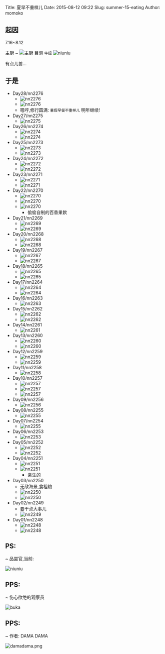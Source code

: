 Title: 夏早不重样儿
Date: 2015-08-12 09:22
Slug: summer-15-eating
Author: momoko

## 起因
7.16~8.12

主厨 ~ ![主厨](http://zoomquiet.qiniudn.com/niuniu-albums/15summer/summer-0-chef.jpg?imageView2/2/w/240) 目测 `牛妞` ![niuniu](http://zoomquiet.qiniudn.com/niuniu-albums/15summer/summer-0-niuniu.jpg?imageView2/2/w/240)

有点儿兽...

## 于是

- Day28/nn2276
    + ![nn2276](http://zoomquiet.qiniudn.com/niuniu-albums/15summer/summer-28-0.jpg?imageView2/2/w/240)
    + ![nn2276](http://zoomquiet.qiniudn.com/niuniu-albums/15summer/summer-28-1.jpg?imageView2/2/w/240)
    + 嗯哼,修行圆满: `暑假早餐不重样儿` 明年继续!
- Day27/nn2275
    + ![nn2275](http://zoomquiet.qiniudn.com/niuniu-albums/15summer/summer-27-0.jpg?imageView2/2/w/240)
- Day26/nn2274
    + ![nn2274](http://zoomquiet.qiniudn.com/niuniu-albums/15summer/summer-26-0.jpg?imageView2/2/w/240)
    + ![nn2274](http://zoomquiet.qiniudn.com/niuniu-albums/15summer/summer-26-1.jpg?imageView2/2/w/240)
- Day25/nn2273
    + ![nn2273](http://zoomquiet.qiniudn.com/niuniu-albums/15summer/summer-25-0.jpg?imageView2/2/w/240)
    + ![nn2273](http://zoomquiet.qiniudn.com/niuniu-albums/15summer/summer-25-1.jpg?imageView2/2/w/240)
- Day24/nn2272
    + ![nn2272](http://zoomquiet.qiniudn.com/niuniu-albums/15summer/summer-24-0.jpg?imageView2/2/w/240)
    + ![nn2272](http://zoomquiet.qiniudn.com/niuniu-albums/15summer/summer-24-1.jpg?imageView2/2/w/240)
- Day23/nn2271
    + ![nn2271](http://zoomquiet.qiniudn.com/niuniu-albums/15summer/summer-23-0.jpg?imageView2/2/w/240)
    + ![nn2271](http://zoomquiet.qiniudn.com/niuniu-albums/15summer/summer-23-1.jpg?imageView2/2/w/240)
- Day22/nn2270
    + ![nn2270](http://zoomquiet.qiniudn.com/niuniu-albums/15summer/summer-22-0.jpg?imageView2/2/w/240)
    + ![nn2270](http://zoomquiet.qiniudn.com/niuniu-albums/15summer/summer-22-1.jpg?imageView2/2/w/240)
    + ![nn2270](http://zoomquiet.qiniudn.com/niuniu-albums/15summer/summer-22-2.jpg?imageView2/2/w/240)
        * 偷偷自制的百香果飮
- Day21/nn2269
    + ![nn2269](http://zoomquiet.qiniudn.com/niuniu-albums/15summer/summer-21-0.jpg?imageView2/2/w/240)
    + ![nn2269](http://zoomquiet.qiniudn.com/niuniu-albums/15summer/summer-21-1.jpg?imageView2/2/w/240)
- Day20/nn2268
    + ![nn2268](http://zoomquiet.qiniudn.com/niuniu-albums/15summer/summer-20-0.jpg?imageView2/2/w/240)
    + ![nn2268](http://zoomquiet.qiniudn.com/niuniu-albums/15summer/summer-20-1.jpg?imageView2/2/w/240)
- Day19/nn2267
    + ![nn2267](http://zoomquiet.qiniudn.com/niuniu-albums/15summer/summer-19-0.jpg?imageView2/2/w/240)
    + ![nn2267](http://zoomquiet.qiniudn.com/niuniu-albums/15summer/summer-19-1.jpg?imageView2/2/w/240)
- Day18/nn2265
    + ![nn2265](http://zoomquiet.qiniudn.com/niuniu-albums/15summer/summer-18-0.jpg?imageView2/2/w/240)
    + ![nn2265](http://zoomquiet.qiniudn.com/niuniu-albums/15summer/summer-18-1.jpg?imageView2/2/w/240)
- Day17/nn2264
    + ![nn2264](http://zoomquiet.qiniudn.com/niuniu-albums/15summer/summer-17-0.jpg?imageView2/2/w/240)
    + ![nn2264](http://zoomquiet.qiniudn.com/niuniu-albums/15summer/summer-17-1.jpg?imageView2/2/w/240)
- Day16/nn2263
    + ![nn2263](http://zoomquiet.qiniudn.com/niuniu-albums/15summer/summer-16-0.jpg?imageView2/2/w/240)
- Day15/nn2262
    + ![nn2262](http://zoomquiet.qiniudn.com/niuniu-albums/15summer/summer-15-0.jpg?imageView2/2/w/240)
    + ![nn2262](http://zoomquiet.qiniudn.com/niuniu-albums/15summer/summer-15-1.jpg?imageView2/2/w/240)
- Day14/nn2261
    + ![nn2261](http://zoomquiet.qiniudn.com/niuniu-albums/15summer/summer-14-0.jpg?imageView2/2/w/240)
- Day13/nn2260
    + ![nn2260](http://zoomquiet.qiniudn.com/niuniu-albums/15summer/summer-13-0.jpg?imageView2/2/w/240)
    + ![nn2260](http://zoomquiet.qiniudn.com/niuniu-albums/15summer/summer-13-1.jpg?imageView2/2/w/240)
- Day12/nn2259
    + ![nn2259](http://zoomquiet.qiniudn.com/niuniu-albums/15summer/summer-12-0.jpg?imageView2/2/w/240)
    + ![nn2259](http://zoomquiet.qiniudn.com/niuniu-albums/15summer/summer-12-1.jpg?imageView2/2/w/240)
- Day11/nn2258
    + ![nn2258](http://zoomquiet.qiniudn.com/niuniu-albums/15summer/summer-11-0.jpg?imageView2/2/w/240)
- Day10/nn2257
    + ![nn2257](http://zoomquiet.qiniudn.com/niuniu-albums/15summer/summer-10-0.jpg?imageView2/2/w/240)
    + ![nn2257](http://zoomquiet.qiniudn.com/niuniu-albums/15summer/summer-10-1.jpg?imageView2/2/w/240)
    + ![nn2257](http://zoomquiet.qiniudn.com/niuniu-albums/15summer/summer-10-2.jpg?imageView2/2/w/240)
- Day09/nn2256
    + ![nn2256](http://zoomquiet.qiniudn.com/niuniu-albums/15summer/summer-09-0.jpg?imageView2/2/w/240)
- Day08/nn2255
    + ![nn2255](http://zoomquiet.qiniudn.com/niuniu-albums/15summer/summer-08-0.jpg?imageView2/2/w/240)
- Day07/nn2254
    + ![nn2255](http://zoomquiet.qiniudn.com/niuniu-albums/15summer/summer-07-0.jpg?imageView2/2/w/240)
- Day06/nn2253
    + ![nn2253](http://zoomquiet.qiniudn.com/niuniu-albums/15summer/summer-06-0.jpg?imageView2/2/w/240)
- Day05/nn2252
    + ![nn2252](http://zoomquiet.qiniudn.com/niuniu-albums/15summer/summer-05-0.jpg?imageView2/2/w/240)
    + ![nn2252](http://zoomquiet.qiniudn.com/niuniu-albums/15summer/summer-05-1.jpg?imageView2/2/w/240)
- Day04/nn2251
    + ![nn2251](http://zoomquiet.qiniudn.com/niuniu-albums/15summer/summer-04-0.jpg?imageView2/2/w/240)
    + ![nn2251](http://zoomquiet.qiniudn.com/niuniu-albums/15summer/summer-04-1.jpg?imageView2/2/w/240)
        * 亲生的
- Day03/nn2250
    + 无敌海景,食粗粮
    + ![nn2250](http://zoomquiet.qiniudn.com/niuniu-albums/15summer/summer-03-0.jpg?imageView2/2/w/240)
    + ![nn2250](http://zoomquiet.qiniudn.com/niuniu-albums/15summer/summer-03-1.jpg?imageView2/2/w/240)
- Day02/nn2249
    + 要干点大事儿
    + ![nn2249](http://zoomquiet.qiniudn.com/niuniu-albums/15summer/summer-02-0.jpg?imageView2/2/w/240)
- Day01/nn2248
    + ![nn2248](http://zoomquiet.qiniudn.com/niuniu-albums/15summer/summer-01-0.jpg?imageView2/2/w/240)
    + ![nn2248](http://zoomquiet.qiniudn.com/niuniu-albums/15summer/summer-01-1.jpg?imageView2/2/w/240)



## PS:
~ 品尝官,当前:

![niuniu](http://zoomquiet.qiniudn.com/niuniu-albums/15summer/150818-niuniu.jpg?imageView2/2/w/240)

## PPS:
~ 伤心欲绝的观察员

![buka](http://zoomquiet.qiniudn.com/niuniu-albums/15summer/summer-end-buka.jpg?imageView2/2/w/240)



## PPS:

~ 作者: DAMA DAMA

![damadama.png](http://zoomquiet.qiniudn.com/niuniu-albums///damadama.png?imageView2/2/w/360)


